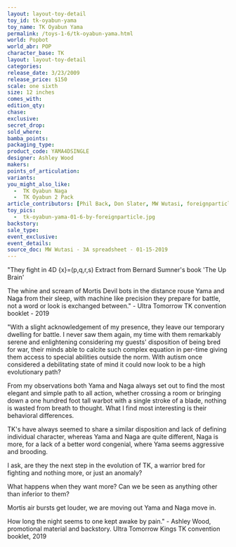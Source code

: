 ```yaml
---
layout: layout-toy-detail 
toy_id: tk-oyabun-yama
toy_name: TK Oyabun Yama
permalink: /toys-1-6/tk-oyabun-yama.html
world: Popbot
world_abr: POP
character_base: TK
layout: layout-toy-detail
categories: 
release_date: 3/23/2009
release_price: $150 
scale: one sixth
size: 12 inches
comes_with: 
edition_qty: 
chase: 
exclusive: 
secret_drop: 
sold_where: 
bamba_points: 
packaging_type: 
product_code: YAMA4DSINGLE
designer: Ashley Wood
makers: 
points_of_articulation: 
variants: 
you_might_also_like: 
  -  TK Oyabun Naga
  -  TK Oyabun 2 Pack
article_contributors: [Phil Back, Don Slater, MW Wutasi, foreignparticle]
toy_pics: 
  -  tk-oyabun-yama-01-6-by-foreignparticle.jpg
backstory: 
sale_type: 
event_exclusive: 
event_details: 
source_doc: MW Wutasi - 3A spreadsheet - 01-15-2019
---
```

"They fight in 4D {x}=(p,q,r,s) Extract from Bernard Sumner's book 'The Up Brain'

The whine and scream of Mortis Devil bots in the distance rouse Yama and Naga from their sleep, with machine like precision they prepare for battle, not a word or look is exchanged between." - Ultra Tomorrow TK convention booklet - 2019


"With a slight acknowledgement of my presence, they leave our temporary dwelling for battle. I never saw them again, my time with them remarkably serene and enlightening considering my guests' disposition of being bred for war, their minds able to calcite such complex equation in per-time giving them access to special abilities outside the norm. With autism once considered a debilitating state of mind it could now look to be a high evolutionary path?

From my observations both Yama and Naga always set out to find the most elegant and simple path to all action, whether crossing a room or bringing down a one hundred foot tall warbot with a single stroke of a blade, nothing is wasted from breath to thought. What I find most interesting is their behavioral differences.  

TK's have always seemed to share a similar disposition and lack of defining individual character, whereas Yama and Naga are quite different, Naga is more, for a lack of a better word congenial, where Yama seems aggressive and brooding.

I ask, are they the next step in the evolution of TK, a warrior bred for fighting and nothing more, or just an anomaly?

What happens when they want more? Can we be seen as anything other than inferior to them?

Mortis air bursts get louder, we are moving out Yama and Naga move in.

How long the night seems to one kept awake by pain." - Ashley Wood, promotional material and backstory. Ultra Tomorrow Kings TK convention booklet, 2019